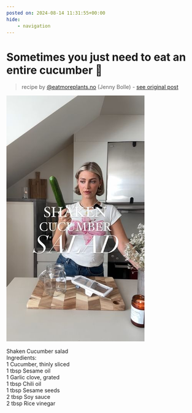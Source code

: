 ```yaml
---
posted on: 2024-08-14 11:31:55+00:00
hide:
    - navigation
---
```


# Sometimes you just need to eat an entire cucumber 🥒  

> recipe by [@eatmoreplants.no](https://www.instagram.com/eatmoreplants.no/) 
(Jenny Bolle) - [see original post](https://instagram.com/p/C-pg4rrquME)

![](../img/eatmoreplants.no_14-08-2024_1108.png)

  
Shaken Cucumber salad  
Ingredients:  
1 Cucumber, thinly sliced   
1 tbsp Sesame oil  
1 Garlic clove, grated   
1 tbsp Chili oil   
1 tbsp Sesame seeds  
2 tbsp Soy sauce  
2 tbsp Rice vinegar   
